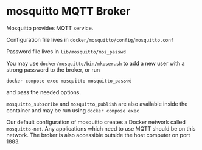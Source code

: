 # mosquitto MQTT Broker

Mosquitto provides MQTT service.

Configuration file lives in `docker/mosquitto/config/mosquitto.conf`

Password file lives in `lib/mosquitto/mos_passwd`

You may use `docker/mosquitto/bin/mkuser.sh` to add a new user with a strong password to the broker, or run
```
docker compose exec mosquitto mosquitto_passwd
```
and pass the needed options.

`mosquitto_subscribe` and `mosquitto_publish` are also available inside the container and may be run using `docker compose exec`

Our default configuration of mosquitto creates a Docker network called `mosquitto-net`. Any applications which need to use MQTT should be on this network. The broker is also accessible outside the host computer on port 1883.
